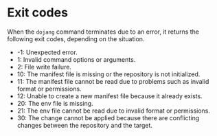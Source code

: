 Exit codes
==========

When the `dojang` command terminates due to an error,
it returns the following exit codes, depending on the situation.

 -  -1: Unexpected error.
 -  1: Invalid command options or arguments.
 -  2: File write failure.
 -  10: The manifest file is missing or the repository is not initialized.
 -  11: The manifest file cannot be read due to problems such as invalid format
    or permissions.
 -  12: Unable to create a new manifest file because it already exists.
 -  20: The env file is missing.
 -  21: The env file cannot be read due to invalid format or permissions.
 -  30: The change cannot be applied because there are conflicting changes
    between the repository and the target.
